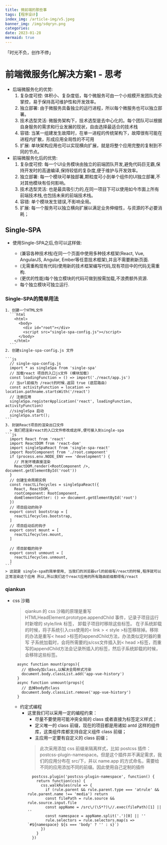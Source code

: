 ```yaml
---
title: 微前端的那些事
tags: [程序设计]
index_img: /article-img/v5.jpeg
banner_img: /img/sdqryn.png
categories:
date: 2023-01-28
mermaid: true
---
```

「时光不负，创作不停」
  <!--more-->

# 前端微服务化解决方案1 - 思考

  - 后端微服务化的优势:
    1. 复杂度可控: 体积小、复杂度低，每个微服务可由一个小规模开发团队完全掌控，易于保持高可维护性和开发效率。
    2. 独立部署: 由于微服务具备独立的运行进程，所以每个微服务也可以独立部署。
    3. 技术选型灵活: 微服务架构下，技术选型是去中心化的。每个团队可以根据自身服务的需求和行业发展的现状，自由选择最适合的技术栈
    4. 容错: 当某一组建发生故障时，在单一进程的传统架构下，故障很有可能在进程内扩散，形成应用全局性的不可用
    5. 扩展: 单块架构应用也可以实现横向扩展，就是将整个应用完整的复制到不同的节点。
  - 前端微服务化后的优势:
    1. 复杂度可控: 每一个UI业务模块由独立的前端团队开发,避免代码巨无霸,保持开发时的高速编译,保持较低的复杂度,便于维护与开发效率。
    2. 独立部署: 每一个模块可单独部署,颗粒度可小到单个组件的UI独立部署,不对其他模块有任何影响。
    3. 技术选型灵活: 也是最具吸引力的,在同一项目下可以使用如今市面上所有前端技术栈,也包括未来的前端技术栈。
    4. 容错: 单个模块发生错误,不影响全局。
    5. 扩展: 每一个服务可以独立横向扩展以满足业务伸缩性，与资源的不必要消耗；

## Single-SPA

  - 使用Single-SPA之后,你可以这样做:

    - (兼容各种技术栈)在同一个页面中使用多种技术框架(React, Vue, AngularJS, Angular, Ember等任意技术框架),并且不需要刷新页面.
    - (无需重构现有代码)使用新的技术框架编写代码,现有项目中的代码无需重构.
    - (更优的性能)每个独立模块的代码可做到按需加载,不浪费额外资源.
    - 每个独立模块可独立运行.

  ### Single-SPA的简单用法
    1. 创建一个HTML文件
      ```html
        <html>
          <body>
            <div id="root"></div>
            <script src="single-spa-config.js"></script>
          </body>
        </html>
      ```
    2. 创建single-spa-config.js 文件

    ```js
      // single-spa-config.js
      import * as singleSpa from 'single-spa'
      // 加载react 项目的入口js文件 (模块加载)
      const loadingFunction = () => import('./react/app.js')
      // 当url前缀为 /react的时候.返回 true (底层路由)
      const activityFunction = location => location.pathname.startsWith('/react')
      // 注册应用 
      singleSpa.registerApplication('react', loadingFunction, activityFunction)
      //singleSpa 启动
      singleSpa.start();
    ```
    3. 封装React项目的渲染出口文件
      > 我们把渲染react的入口文件修改成这样,便可接入到single-spa
    ```js
      import React from 'react'
      import ReactDOM from 'react-dom'
      import singleSpaReact from 'single-spa-react'
      import RootComponent from './root.component'
      if (process.env.NODE_ENV === 'development') {
        // 开发环境直接渲染
        ReactDOM.render(<RootComponent />, document.getElementById('root'))
      }
      // 创建生命周期实例
      const reactLifecycles = singleSpaReact({
        React, ReactDOM,
        rootComponent: RootComponent,
        domElementGetter: () => document.getElementById('root')
      })
      // 项目启动的钩子
      export const bootstrap = [
        reactLifecycles.bootstrap,
      ]
      // 项目启动后的钩子
      export const mount = [
        reactLifecycles.mount,
      ]

      // 项目卸载的钩子
      export const unmount = [
        reactLifecycles.unmount,
      ]
    ```
    > 这就是 single-spa的简单使用, 当我们的浏览器url的前缀有/react的时候,程序就可以正常渲染这个应用 所以,所以我们这个react应用的所有路由前缀都得有/react



### qiankun

  - css 沙箱
  
    > qiankun 的 css 沙箱的原理是重写 HTMLHeadElement.prototype.appendChild 事件，记录子项目运行时新增的 style/link 标签，
    卸载子项目时移除这些标签。
    在子系统卸载的时候，将子系统引入css使用的< link > < style >标签移除掉。移除的办法是重写< head >标签的appendChild方法，办法类似定时器的重写
    子系统加载时，会将所需要的js/css文件插入到< head >标签，而重写的appendChild方法会记录所插入的标签，然后子系统卸载的时候，会移除这些标签。

    ```JS
      async function mount(props){
        // 给body加class,以解决全局样式污染
        document.body.classList.add('app-vue-history')
      }
      async function unmount(props){
        // 去掉body的class
        document.body.classList.remove('app-vue-history')
      }
    ```

    - 约定式编程
      - 这里我们可以采用一定的编程约束：
        - 尽量不要使用可能冲突全局的 class 或者直接为标签定义样式；
        - 定义唯一的 class 前缀，现在的项目都是用诸如 antd 这样的组件库，这类组件库都支持自定义组件 class 前缀；
        - 主应用一定要有自定义的 class 前缀；
        > 此次采用添加 css 前缀来隔离样式，比如 postcss 插件：postcss-plugin-namespace。但是这个插件并不满足需求，我们的应用分布在 src/下，并以 name.app 的方式命名，需要给不同的应用添加不同的前缀。因此使用自己定制的插件
        ```JS
          postcss.plugin('postcss-plugin-namespace', function() {
            return function(css) {
              css.walkRules(rule => {
                if (rule.parent && rule.parent.type === 'atrule' && rule.parent.name !== 'media') return
                const filePath = rule.source && rule.source.input.file
                const appName = /src\/(\S*?)\//.exec(filePath)[1] || ''
                const namespace = appName.split('.')[0] || ''
                rule.selectors = rule.selectors.map(s => `#${namespace} ${s === 'body' ? '' : s}`)
              })
            }
          })
        ```
